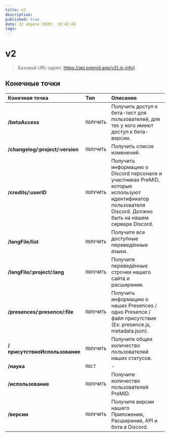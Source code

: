 ```yaml
---
title: v2
description:
published: true
date: 22 апреля 2020г. 18:42:48
tags:
---
```


# v2

> Базовый URL-адрес: https://api.premid.app/v2{.is-info}


## Конечные точки

<table>
  <thead>
    <tr>
      <th style="text-align:left">Конечная точка</th>
      <th style="text-align:left">Тип</th>
      <th style="text-align:left">Описание</th>
    </tr>
  </thead>
  <tbody>
    <tr>
      <td style="text-align:left"><b>/betaAccess</b>
      </td>
      <td style="text-align:left"><code>ПОЛУЧИТЬ</code></td>
      <td style="text-align:left">Получить доступ к бета-тест для пользователей, для тех у кого имеют доступ к бета-версии.</td>
    </tr>
    <tr>
      <td style="text-align:left"><b>/changelog/:project/:version</b>
      </td>
      <td style="text-align:left"><code>ПОЛУЧИТЬ</code></td>
      <td style="text-align:left">Получить список изменений.</td>
    </tr>
    <tr>
      <td style="text-align:left"><b>/credits/:userID</b>
      </td>
      <td style="text-align:left"><code>ПОЛУЧИТЬ</code></td>
      <td style="text-align:left">Получить информацию о Discord персонале и участниках PreMiD, которые используют идентификатор пользователя Discord. Должно быть на нашем сервере Discord.</td>
    </tr>
    <tr>
      <td style="text-align:left"><b>/langFile/list</b>
      </td>
      <td style="text-align:left"><code>ПОЛУЧИТЬ</code></td>
      <td style="text-align:left">Получите все доступные переведённые языки.</td>
    </tr>
    <tr>
      <td style="text-align:left"><b>/langFile/:project/:lang</b>
      </td>
      <td style="text-align:left"><code>ПОЛУЧИТЬ</code></td>
      <td style="text-align:left">Получите переведённые строчки нашего сайта и расширения.</td>
    </tr>
    <tr>
      <td style="text-align:left"><b>/presences/:presence/:file</b>
      </td>
      <td style="text-align:left"><code>ПОЛУЧИТЬ</code></td>
      <td style="text-align:left">Получить информацию о наших Presences / одно Presence / файл присутствия (Ex: presence.js, metadata.json).</td>
    </tr>
    <tr>
      <td style="text-align:left"><b>/присутствиеИспользование</b>
      </td>
      <td style="text-align:left"><code>ПОЛУЧИТЬ</code></td>
      <td style="text-align:left">Получите общее количество пользователей наших статусов.</td>
    </tr>
    <tr>
      <td style="text-align:left"><b>/наука</b>
      </td>
      <td style="text-align:left"><code>ПОСТ</code></td>
      <td style="text-align:left">-</td>
    </tr>
    <tr>
      <td style="text-align:left"><b>/использование</b>
      </td>
      <td style="text-align:left"><code>ПОЛУЧИТЬ</code></td>
      <td style="text-align:left">Получите количество пользователей PreMiD.</td>
    </tr>
    <tr>
      <td style="text-align:left"><b>/версии</b>
      </td>
      <td style="text-align:left"><code>ПОЛУЧИТЬ</code></td>
      <td style="text-align:left">Получите версии нашего Приложения, Расширения, API и бота в Discord.</td>
    </tr>
  </tbody>
</table>

